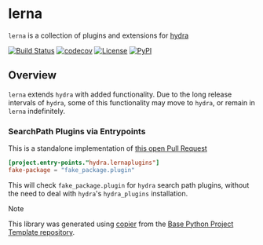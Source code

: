 # lerna

`lerna` is a collection of plugins and extensions for [hydra](https://hydra.cc)

[![Build Status](https://github.com/1kbgz/lerna/actions/workflows/build.yaml/badge.svg?branch=main&event=push)](https://github.com/1kbgz/lerna/actions/workflows/build.yaml)
[![codecov](https://codecov.io/gh/1kbgz/lerna/branch/main/graph/badge.svg)](https://codecov.io/gh/1kbgz/lerna)
[![License](https://img.shields.io/github/license/1kbgz/lerna)](https://github.com/1kbgz/lerna)
[![PyPI](https://img.shields.io/pypi/v/lerna.svg)](https://pypi.python.org/pypi/lerna)

## Overview

`lerna` extends `hydra` with added functionality.
Due to the long release intervals of `hydra`, some of this functionality may move to `hydra`, or remain in `lerna` indefinitely.

### SearchPath Plugins via Entrypoints

This is a standalone implementation of [this open Pull Request](https://github.com/facebookresearch/hydra/pull/3052)

```toml
[project.entry-points."hydra.lernaplugins"]
fake-package = "fake_package.plugin"
```

This will check `fake_package.plugin` for `hydra` search path plugins, without the need to deal with `hydra`'s `hydra_plugins` installation.

> [!NOTE]
> This library was generated using [copier](https://copier.readthedocs.io/en/stable/) from the [Base Python Project Template repository](https://github.com/python-project-templates/base).
